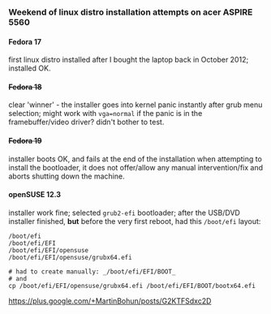 ### Weekend of linux distro installation attempts on acer ASPIRE 5560

#### Fedora 17
first linux distro installed after I bought the laptop back in October 2012; installed OK.

#### ~~Fedora 18~~
clear 'winner' - the installer goes into kernel panic instantly after grub menu selection; might work with `vga=normal` if the panic is in the framebuffer/video driver? didn't bother to test.  

#### ~~Fedora 19~~
installer boots OK, and fails at the end of the installation when attempting to install the bootloader, it does not offer/allow any manual intervention/fix and aborts shutting down the machine.

#### openSUSE 12.3
installer work fine; selected `grub2-efi` bootloader; after the USB/DVD installer finished, **but** before the very first reboot, had this `/boot/efi` layout:
```
/boot/efi
/boot/efi/EFI
/boot/efi/EFI/opensuse
/boot/efi/EFI/opensuse/grubx64.efi

# had to create manually: _/boot/efi/EFI/BOOT_
# and
cp /boot/efi/EFI/opensuse/grubx64.efi /boot/efi/EFI/BOOT/bootx64.efi
```
https://plus.google.com/+MartinBohun/posts/G2KTFSdxc2D
